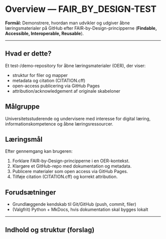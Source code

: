 # Overview — FAIR_BY_DESIGN-TEST

**Formål:** Demonstrere, hvordan man udvikler og udgiver åbne læringsmaterialer på GitHub efter FAIR-by-Design-principperne (**Findable, Accessible, Interoperable, Reusable**).

---

## Hvad er dette?
Et test-/demo-repository for åbne læringsmaterialer (OER), der viser:
- struktur for filer og mapper
- metadata og citation (CITATION.cff)
- open-access publicering via GitHub Pages
- attribution/acknowledgement af originale skabeloner

## Målgruppe
Universitetsstuderende og undervisere med interesse for digital læring, informationskompetence og åbne læringsressourcer.

## Læringsmål
Efter gennemgang kan brugeren:
1. Forklare FAIR-by-Design-principperne i en OER-kontekst.
2. Klargøre et GitHub-repo med dokumentation og metadata.
3. Publicere materialer som open access via GitHub Pages.
4. Tilføje citation (CITATION.cff) og korrekt attribution.

## Forudsætninger
- Grundlæggende kendskab til Git/GitHub (push, commit, filer)
- (Valgfrit) Python + MkDocs, hvis dokumentation skal bygges lokalt

---

## Indhold og struktur (forslag)
